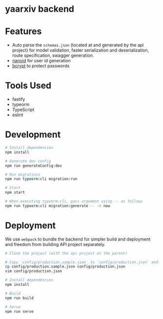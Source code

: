 # yaarxiv backend

# Features

- Auto parse the `schemas.json` (located at and generated by the api project) for model validation, faster serialization and deserialization, route specification, swagger generation.
- [nanoid](https://github.com/ai/nanoid) for user id generation
- [bcrypt](https://github.com/dcodeIO/bcrypt.js) to protect passwords

# Tools Used

- fastify
- typeorm
- TypeScript
- eslint

# Development

```bash
# Install dependencies
npm install

# Generate dev config
npm run generateConfig:dev

# Run migrations
npm run typeorm:cli migration:run

# Start
npm start

# When executing typeorm:cli, pass argument using -- as follows
npm run typeorm:cli migration:generate -- -n now
```

# Deployment

We use `webpack` to bundle the backend for simpler build and deployment and freedom from building API project separately.

```bash
# Clone the project (with the api project on the parent)

# Copy `config/production.sample.json` to `config/production.json` and change the configs
cp config/production.sample.json config/production.json
vim config/production.json

# Install dependencies
npm install

# Build
npm run build

# Serve
npm run serve
```

